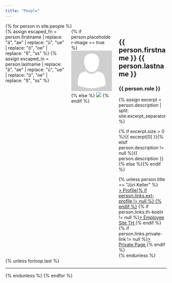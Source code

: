 ```yaml
---
title: "People"
---
```

<!--# People
{: .title}-->

<div>
    <!-- Iterating over all people in the collection -->
    {% for person in site.people %}
        <!-- Utilizing Bulma's column system. This div is a container for two columns, which contain a person's profile 
        picture (first column) and their personal info (second column). These are automatically set side to side with Bulma's 
        internal CSS-Rules (and are changed on mobile). -->
        <div class="person columns is-mobile" style="">
        <!-- Replacing some (todo: replace more) characters that are not allowed in filenames. This is so no errors are thrown
        when a person's profile picture is included by using the person's name -->
        {% assign escaped_fn = person.firstname | replace: "ä", "ae" | replace: "ü", "ue" | replace: "ö", "oe" | replace: "ß", "ss" %}
        {% assign escaped_ln = person.lastname | replace: "ä", "ae" | replace: "ü", "ue" | replace: "ö", "oe" | replace: "ß", "ss" %}
            <!-- First column. Narrow columns only take up as much space as their content needs -->
            <div class="column image is-narrow">
                {% if person.placeholder-image == true %}
                    <img class="image center-cropped profile overview round" src="../assets/images/people/placeholder.png"/>
                {% else %}
                    <!-- Inlcuding image by name -->
                    <img class="image center-cropped profile overview round" src="../assets/images/people/{{ escaped_ln | downcase }}_{{ escaped_fn | downcase }}.jpg"/>
                {% endif %}
            </div>
            <!-- Second column -->
            <div class="column personinfo content-spaced">
                <div class="name_desc">
                    <!--<h2 class="title is-5"><a href="{{ person.url }}">{{ person.firstname }} {{ person.lastname }}</a></h2>-->
                    <h2 class="title is-5">{{ person.firstname }} {{ person.lastname }}</h2>
                    <h3 class="subtitle">{{ person.role }}</h3>
                </div>
                <!-- Looking for the excerpt separator (see _config.yml) in this person's description. The description 
                needs to be assigned a excerpt separator if it is too long. By cutting the description off at the separator,
                only a certain amount of text will be shown in the people overview to prevent walls of text. -->
                {% assign excerpt = person.description | split: site.excerpt_separator %}
                <!-- If the separator has been found (size of result > 0), insert excerpt. Otherwise, insert person's description in full
                (if it exists) -->
                <p class="description overview to-hide">{% if excerpt.size > 0 %}{{ excerpt[0] }}{% elsif person.description != null %}{{ person.description }}{% else %}{% endif %}</p>
                {% unless person.title == "Jüri Keller" %}
                <div class="personlink">
                <!-- Open external links in a new tab (target="_blank") and set fitting icon -->
                    <a class="profile-link" href={% if person.links.ext-profile != null %}"{{ person.links.ext-profile }}" target="_blank" rel="noopener noreferrer"{% else %}"{{ person.url }}"{% endif %}>> Profile{% if person.links.ext-profile != null %} <i class="fas fa-external-link-alt"></i>{% endif %}</a> 
                    {% if person.links.th-koeln != null %}<a class="th-koeln-link" target="_blank" rel="noopener noreferrer" href="{{ person.links.th-koeln }}">> Employee Site TH <i class="fas fa-external-link-alt"></i></a>{% endif %}
                    {% if person.links.private-link != null %}<a class="private-link" target="_blank" rel="noopener noreferrer" href="{{ person.private-site }}">> Private Page <i class="fas fa-external-link-alt"></i></a>{% endif %}
                </div>
                {% endunless %}
            </div>
        </div>
        <!-- Horizontal rule (separating line) -->
        {% unless forloop.last %}
            <hr/>
        {% endunless %}
    {% endfor %}
</div>